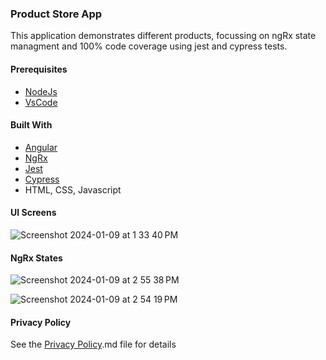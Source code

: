 
###  Product Store App

This application demonstrates different products, focussing on ngRx state managment and 100% code coverage using jest and cypress tests.



#### Prerequisites
* [NodeJs](https://nodejs.org/en/download/)
* [VsCode](https://code.visualstudio.com/)

#### Built With

* [Angular](https://angular.io/)
* [NgRx](https://ngrx.io/)
* [Jest](https://jestjs.io/)
* [Cypress](https://www.cypress.io/)
* HTML, CSS, Javascript



#### UI Screens

![Screenshot 2024-01-09 at 1 33 40 PM](https://github.com/abhayarora23UNT/ProductStore/assets/98612141/7d74ad85-6311-4842-a37f-73abfac37c0d)

#### NgRx States

![Screenshot 2024-01-09 at 2 55 38 PM](https://github.com/abhayarora23UNT/ProductStore/assets/98612141/8f6a2848-f5ad-4652-8ea4-66458ef0101e)


![Screenshot 2024-01-09 at 2 54 19 PM](https://github.com/abhayarora23UNT/ProductStore/assets/98612141/838bb9a6-8c6e-4cc5-badc-8fc9571f7b1f)




#### Privacy Policy


See the [Privacy Policy](Privacy%20Policy.md).md file for details
